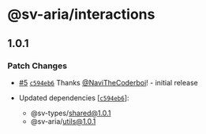# @sv-aria/interactions

## 1.0.1

### Patch Changes

-   [#5](https://github.com/NaviTheCoderboi/sv-aria/pull/5) [`c594eb6`](https://github.com/NaviTheCoderboi/sv-aria/commit/c594eb66a1016ae77fb989382f1028dcef03dac6) Thanks [@NaviTheCoderboi](https://github.com/NaviTheCoderboi)! - initial release

-   Updated dependencies [[`c594eb6`](https://github.com/NaviTheCoderboi/sv-aria/commit/c594eb66a1016ae77fb989382f1028dcef03dac6)]:
    -   @sv-types/shared@1.0.1
    -   @sv-aria/utils@1.0.1
